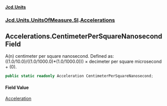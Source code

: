 #### [Jcd.Units](index.md 'index')
### [Jcd.Units.UnitsOfMeasure.SI](Jcd.Units.UnitsOfMeasure.SI.md 'Jcd.Units.UnitsOfMeasure.SI').[Accelerations](Accelerations.md 'Jcd.Units.UnitsOfMeasure.SI.Accelerations')

## Accelerations.CentimeterPerSquareNanosecond Field

A(n) centimeter per square nanosecond. Defined as: ((1.0/10.0)/((1.0/1000.0)*(1.0/1000.0))) × decimeter per square microsecond + (0).

```csharp
public static readonly Acceleration CentimeterPerSquareNanosecond;
```

#### Field Value
[Acceleration](Acceleration.md 'Jcd.Units.UnitTypes.Acceleration')